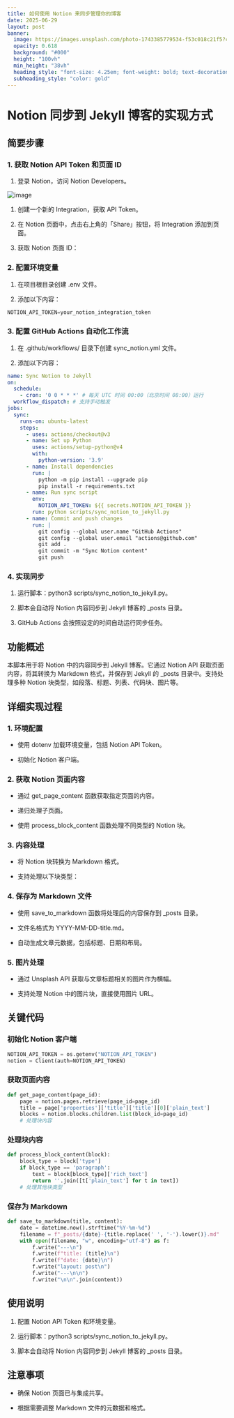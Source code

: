 ```yaml
---
title: 如何使用 Notion 来同步管理你的博客
date: 2025-06-29
layout: post
banner:
  image: https://images.unsplash.com/photo-1743385779534-f53c018c21f5?crop=entropy&cs=tinysrgb&fit=max&fm=jpg&ixid=M3w2OTIwMzJ8MHwxfHJhbmRvbXx8fHx8fHx8fDE3NTEyMzU2MDJ8&ixlib=rb-4.1.0&q=80&w=1080
  opacity: 0.618
  background: "#000"
  height: "100vh"
  min_height: "38vh"
  heading_style: "font-size: 4.25em; font-weight: bold; text-decoration: underline"
  subheading_style: "color: gold"
---
```


# Notion 同步到 Jekyll 博客的实现方式

## 简要步骤

### 1. 获取 Notion API Token 和页面 ID

1. 登录 Notion，访问 Notion Developers。

![image](https://prod-files-secure.s3.us-west-2.amazonaws.com/a7a0cc5a-89b9-4cda-8686-1fba0ca52f40/d19c1afe-dea5-4312-9333-786b0ba83054/image.png?X-Amz-Algorithm=AWS4-HMAC-SHA256&X-Amz-Content-Sha256=UNSIGNED-PAYLOAD&X-Amz-Credential=ASIAZI2LB466STJOH64H%2F20250629%2Fus-west-2%2Fs3%2Faws4_request&X-Amz-Date=20250629T222002Z&X-Amz-Expires=3600&X-Amz-Security-Token=IQoJb3JpZ2luX2VjELX%2F%2F%2F%2F%2F%2F%2F%2F%2F%2FwEaCXVzLXdlc3QtMiJIMEYCIQCYUZodcuBQEJavOQBqxk76BhYg0AtaSJxj20XvovsRZgIhAPI7NfLBmaYpu3kgBDmESgGlOgnZPNqod2sa%2FxvXQ6AXKogECK7%2F%2F%2F%2F%2F%2F%2F%2F%2F%2FwEQABoMNjM3NDIzMTgzODA1IgwjEYXOiG53jzIetAQq3AO9z1iKvmHp0OUfR0t%2BBFmhXAsJVvoTUjG0YsQM%2FS8oPIMk3t7LHkAUtGcqXqcetYLnwKEiidxFTrgL%2F15iGyCNFzYh%2BIQo5%2BIKXbvudCfVlFG16Xk6eg0uyQCVFA4pxu1vEJTg%2FsBScWYtl5B62RpW0ZtlYNYkR6YtUVsBARLpZ2dzU10kiEB9Xn93ykV72FOZt7v6e4gL%2BTZlNqiGfCOseEnFd8PszMCYP5xrQE3L%2BM7EmIQa3RJD7rN6KPnhR1kmdZGOfqjRKdnhMDV%2BaLSTvx%2F25i9gd5nCr1SlpZ6%2BNwViI5F%2Bk3mGQNsJqqdqKtfclcWxEYtA2oXqS7dIj9BYwQ7Z1qmK0cngNatk0dOSmloQXWjus77LLJAYR5qjZOy4B27UqbpR2NrYEfX3B68k%2F55epMjlm9rhJydqVndJCBGUgPzdLCrqHFJWc1NnxPn5BHySe%2BrihwzLpP57gyeKbL2%2Brclbm6lnCEuh%2FkMrmcWUKfb%2FPw44C3J7ZFxWfSjHWrHy6OpZE23AO2bZAK0rPaQpWby7iZ%2B%2BwpM72BZ2zU0keglEtq41NTYlc1NaYDibLD6bIRm2bM5hk0FjvIP2Sld5uNPXd3%2B1ZHDWWOvfO0jh1I0w8s%2FM8CIlEzCIzYbDBjqkATPnfgafr2Y%2FsMHUibH9L2tw8PekDi86yGFvxk3MxI5Gtpg2vg9Ax4rgMof70pUVPZsLYa2ny%2FkktQoF6m1fkWXUrGSkmB4EpQfPebOqcsXKdJTCiw9yCJ6Pd5Ar%2B%2FrSgws00Tzb22KKj%2ByxWgiL%2Fi0KPYoySwSeZUj7JGQmPIbro97YFG4Vr9o1o%2BpAXAvMS2Rk74hE43tb1B7wnCvKhxw4YyFj&X-Amz-Signature=7155e721d672aa7c511036eabeff50097aa996522a80bbac18c2b9651169fd02&X-Amz-SignedHeaders=host&x-amz-checksum-mode=ENABLED&x-id=GetObject)

1. 创建一个新的 Integration，获取 API Token。

1. 在 Notion 页面中，点击右上角的「Share」按钮，将 Integration 添加到页面。

1. 获取 Notion 页面 ID：


### 2. 配置环境变量

1. 在项目根目录创建 .env 文件。

1. 添加以下内容：

```javascript
NOTION_API_TOKEN=your_notion_integration_token
```

### 3. 配置 GitHub Actions 自动化工作流

1. 在 .github/workflows/ 目录下创建 sync_notion.yml 文件。

1. 添加以下内容：

```yaml
name: Sync Notion to Jekyll
on:
  schedule:
    - cron: '0 0 * * *' # 每天 UTC 时间 00:00（北京时间 08:00）运行
  workflow_dispatch: # 支持手动触发
jobs:
  sync:
    runs-on: ubuntu-latest
    steps:
      - uses: actions/checkout@v3
      - name: Set up Python
        uses: actions/setup-python@v4
        with:
          python-version: '3.9'
      - name: Install dependencies
        run: |
          python -m pip install --upgrade pip
          pip install -r requirements.txt
      - name: Run sync script
        env:
          NOTION_API_TOKEN: ${{ secrets.NOTION_API_TOKEN }}
        run: python scripts/sync_notion_to_jekyll.py
      - name: Commit and push changes
        run: |
          git config --global user.name "GitHub Actions"
          git config --global user.email "actions@github.com"
          git add .
          git commit -m "Sync Notion content"
          git push
```

### 4. 实现同步

1. 运行脚本：python3 scripts/sync_notion_to_jekyll.py。

1. 脚本会自动将 Notion 内容同步到 Jekyll 博客的 _posts 目录。

1. GitHub Actions 会按照设定的时间自动运行同步任务。

## 功能概述

本脚本用于将 Notion 中的内容同步到 Jekyll 博客。它通过 Notion API 获取页面内容，将其转换为 Markdown 格式，并保存到 Jekyll 的 _posts 目录中。支持处理多种 Notion 块类型，如段落、标题、列表、代码块、图片等。

## 详细实现过程

### 1. 环境配置

- 使用 dotenv 加载环境变量，包括 Notion API Token。

- 初始化 Notion 客户端。

### 2. 获取 Notion 页面内容

- 通过 get_page_content 函数获取指定页面的内容。

- 递归处理子页面。

- 使用 process_block_content 函数处理不同类型的 Notion 块。

### 3. 内容处理

- 将 Notion 块转换为 Markdown 格式。

- 支持处理以下块类型：


### 4. 保存为 Markdown 文件

- 使用 save_to_markdown 函数将处理后的内容保存到 _posts 目录。

- 文件名格式为 YYYY-MM-DD-title.md。

- 自动生成文章元数据，包括标题、日期和布局。

### 5. 图片处理

- 通过 Unsplash API 获取与文章标题相关的图片作为横幅。

- 支持处理 Notion 中的图片块，直接使用图片 URL。

## 关键代码

### 初始化 Notion 客户端

```python
NOTION_API_TOKEN = os.getenv("NOTION_API_TOKEN")
notion = Client(auth=NOTION_API_TOKEN)
```

### 获取页面内容

```python
def get_page_content(page_id):
    page = notion.pages.retrieve(page_id=page_id)
    title = page['properties']['title']['title'][0]['plain_text']
    blocks = notion.blocks.children.list(block_id=page_id)
    # 处理块内容
```

### 处理块内容

```python
def process_block_content(block):
    block_type = block['type']
    if block_type == 'paragraph':
        text = block[block_type]['rich_text']
        return ''.join([t['plain_text'] for t in text])
    # 处理其他块类型
```

### 保存为 Markdown

```python
def save_to_markdown(title, content):
    date = datetime.now().strftime("%Y-%m-%d")
    filename = f"_posts/{date}-{title.replace(' ', '-').lower()}.md"
    with open(filename, "w", encoding="utf-8") as f:
        f.write("---\n")
        f.write(f"title: {title}\n")
        f.write(f"date: {date}\n")
        f.write("layout: post\n")
        f.write("---\n\n")
        f.write("\n\n".join(content))
```

## 使用说明

1. 配置 Notion API Token 和环境变量。

1. 运行脚本：python3 scripts/sync_notion_to_jekyll.py。

1. 脚本会自动将 Notion 内容同步到 Jekyll 博客的 _posts 目录。

## 注意事项

- 确保 Notion 页面已与集成共享。

- 根据需要调整 Markdown 文件的元数据和格式。